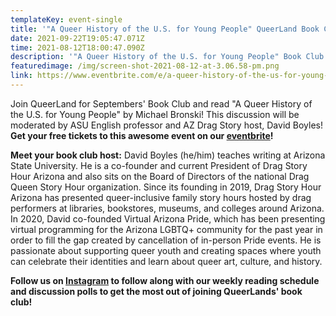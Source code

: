 ```yaml
---
templateKey: event-single
title: '"A Queer History of the U.S. for Young People" QueerLand Book Club: Part 2!'
date: 2021-09-22T19:05:47.071Z
time: 2021-08-12T18:00:47.090Z
description: '"A Queer History of the U.S. for Young People" Book Club: Part 2'
featuredimage: /img/screen-shot-2021-08-12-at-3.06.58-pm.png
link: https://www.eventbrite.com/e/a-queer-history-of-the-us-for-young-people-queerland-book-club-part-2-tickets-165176235567
---
```

Join QueerLand for Septembers' Book Club and read "A Queer History of the U.S. for Young People" by Michael Bronski! This discussion will be moderated by ASU English professor and AZ Drag Story host, David Boyles! **Get your free tickets to this awesome event on our [eventbrite](https://www.eventbrite.com/e/a-queer-history-of-the-us-for-young-people-queerland-book-club-part-2-tickets-165176235567)!**

**Meet your book club host:** David Boyles (he/him) teaches writing at Arizona State University. He is a co-founder and current President of Drag Story Hour Arizona and also sits on the Board of Directors of the national Drag Queen Story Hour organization. Since its founding in 2019, Drag Story Hour Arizona has presented queer-inclusive family story hours hosted by drag performers at libraries, bookstores, museums, and colleges around Arizona. In 2020, David co-founded Virtual Arizona Pride, which has been presenting virtual programming for the Arizona LGBTQ+ community for the past year in order to fill the gap created by cancellation of in-person Pride events. He is passionate about supporting queer youth and creating spaces where youth can celebrate their identities and learn about queer art, culture, and history.

**Follow us on [Instagram](<>) to follow along with our weekly reading schedule and discussion polls to get the most out of joining QueerLands' book club!**